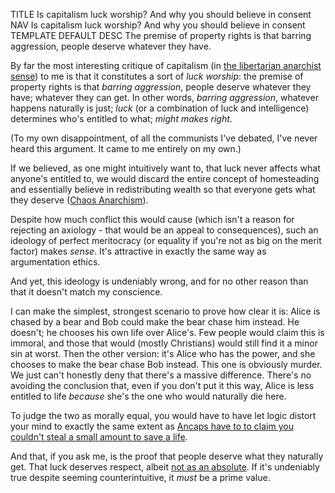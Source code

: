 TITLE Is capitalism luck worship? And why you should believe in consent
NAV Is capitalism luck worship? And why you should believe in consent
TEMPLATE DEFAULT
DESC The premise of property rights is that barring aggression, people deserve whatever they have.

By far the most interesting critique of capitalism (in [the libertarian anarchist sense](market)) to me is that it constitutes a sort of *luck worship*: the premise of property rights is that *barring aggression*, people deserve whatever they have; whatever they can get. In other words, *barring aggression*, whatever happens naturally is just; *luck* (or a combination of luck and intelligence) determines who's entitled to what; *might makes right*.

(To my own disappointment, of all the communists I've debated, I've never heard this argument. It came to me entirely on my own.)

If we believed, as one might intuitively want to, that luck never affects what anyone's entitled to, we would discard the entire concept of homesteading and essentially believe in redistributing wealth so that everyone gets what they deserve ([Chaos Anarchism](/misc/anarchism_conversion)).

Despite how much conflict this would cause (which isn't a reason for rejecting an axiology - that would be an appeal to consequences), such an ideology of perfect meritocracy (or equality if you're not as big on the merit factor) makes *sense*. It's attractive in exactly the same way as argumentation ethics.

And yet, this ideology is undeniably wrong, and for no other reason than that it doesn't match my conscience.

I can make the simplest, strongest scenario to prove how clear it is: Alice is chased by a bear and Bob could make the bear chase him instead. He doesn't; he chooses his own life over Alice's. Few people would claim this is immoral, and those that would (mostly Christians) would still find it a minor sin at worst. Then the other version: it's Alice who has the power, and she chooses to make the bear chase Bob instead. This one is obviously murder. We just can't honestly deny that there's a massive difference. There's no avoiding the conclusion that, even if you don't put it this way, Alice is less entitled to life *because* she's the one who would naturally die here.

To judge the two as morally equal, you would have to have let logic distort your mind to exactly the same extent as [Ancaps have to to claim you couldn't steal a small amount to save a life](/argument/faction_ancap).

And that, if you ask me, is the proof that people deserve what they naturally get. That luck deserves respect, albeit [not as an absolute](virtues). If it's undeniably true despite seeming counterintuitive, it *must* be a prime value.
